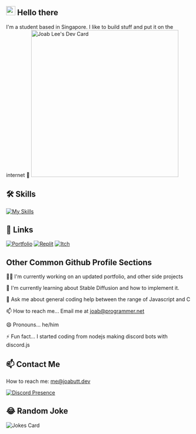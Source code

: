 ## <img src="https://media.giphy.com/media/hvRJCLFzcasrR4ia7z/giphy.gif" width="25px"> Hello there
I'm a student based in Singapore. I like to build stuff and put it on the internet 🤡
<a href="https://app.daily.dev/joabutt"><img src="https://api.daily.dev/devcards/6499d6715d0842f186de1830b87653b2.png?r=igc" width="400" alt="Joab Lee's Dev Card"/></a>



## 🛠 Skills
[![My Skills](https://skillicons.dev/icons?i=js,html,css,blender,cloudflare,deno,bots,electron,raspberrypi,unity,vite)](https://skillicons.dev)



## 🔗 Links
[![Portfolio](https://img.shields.io/badge/my_portfolio-000?style=for-the-badge&logo=ko-fi&logoColor=white)](https://joabutt.dev)
[![Replit](https://img.shields.io/badge/replit-667881?style=for-the-badge&logo=replit&logoColor=white)](https://replit.com/@AsianDude69)
[![Itch](https://img.shields.io/badge/Itch.io-FA5C5C?style=for-the-badge&logo=itchdotio&logoColor=white)](https://joabutt.itch.io)


## Other Common Github Profile Sections
👩‍💻 I'm currently working on an updated portfolio, and other side projects

🧠 I'm currently learning about Stable Diffusion and how to implement it.

💬 Ask me about general coding help between the range of Javascript and C

📫 How to reach me... Email me at  joab@programmer.net

😄 Pronouns... he/him

⚡️ Fun fact... I started coding from nodejs making discord bots with discord.js

## 📫 Contact Me

How to reach me: me@joabutt.dev

[![Discord Presence](https://lanyard.cnrad.dev/api/805735852331499541)](https://discord.com/users/805735852331499541)

## 😂 Random Joke

![Jokes Card](https://readme-jokes.vercel.app/api)
